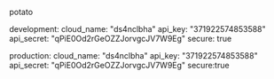 potato



development: 
  cloud_name: "ds4nclbha"
  api_key: "371922574853588"
  api_secret: "qPiE0Od2rGeOZZJorvgcJV7W9Eg"
  secure: true

production:
  cloud_name: "ds4nclbha"
  api_key: "371922574853588"
  api_secret: "qPiE0Od2rGeOZZJorvgcJV7W9Eg"
  secure:true